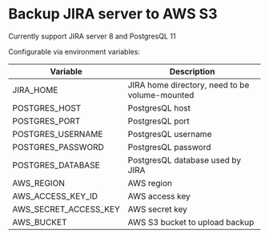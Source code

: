 # Backup JIRA server to AWS S3

Currently support JIRA server 8 and PostgresQL 11

Configurable via environment variables:

| Variable | Description |
| --- | --- |
| JIRA_HOME | JIRA home directory, need to be volume-mounted |
| POSTGRES_HOST | PostgresQL host |
| POSTGRES_PORT | PostgresQL port |
| POSTGRES_USERNAME | PostgresQL username |
| POSTGRES_PASSWORD | PostgresQL password |
| POSTGRES_DATABASE | PostgresQL database used by JIRA |
| AWS_REGION | AWS region |
| AWS_ACCESS_KEY_ID | AWS access key |
| AWS_SECRET_ACCESS_KEY | AWS secret key |
| AWS_BUCKET | AWS S3 bucket to upload backup |
